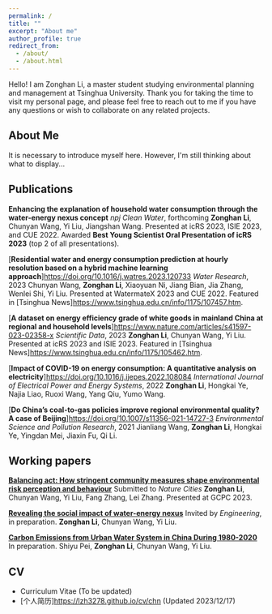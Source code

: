 ```yaml
---
permalink: /
title: ""
excerpt: "About me"
author_profile: true
redirect_from: 
  - /about/
  - /about.html
---
```


Hello! I am Zonghan Li, a master student studying environmental planning and management at Tsinghua University. Thank you for taking the time to visit my personal page, and please feel free to reach out to me if you have any questions or wish to collaborate on any related projects.

About Me
------
It is necessary to introduce myself here. However, I'm still thinking about what to display...

Publications
------
**Enhancing the explanation of household water consumption through the water-energy nexus concept**
*npj Clean Water*, forthcoming
**Zonghan Li**, Chunyan Wang, Yi Liu, Jiangshan Wang.
Presented at icRS 2023, ISIE 2023, and CUE 2022. Awarded **Best Young Scientist Oral Presentation of icRS 2023** (top 2 of all presentations). 

[**Residential water and energy consumption prediction at hourly resolution based on a hybrid machine learning approach**]<https://doi.org/10.1016/j.watres.2023.120733>
*Water Research*, 2023
Chunyan Wang, **Zonghan Li**, Xiaoyuan Ni, Jiang Bian, Jia Zhang, Wenlei Shi, Yi Liu.
Presented at WatermateX 2023 and CUE 2022. Featured in [Tsinghua News]<https://www.tsinghua.edu.cn/info/1175/107457.htm>.

[**A dataset on energy efficiency grade of white goods in mainland China at regional and household levels**]<https://www.nature.com/articles/s41597-023-02358-x>
*Scientific Data*, 2023
**Zonghan Li**, Chunyan Wang, Yi Liu.
Presented at icRS 2023 and ISIE 2023. Featured in [Tsinghua News]<https://www.tsinghua.edu.cn/info/1175/105462.htm>.

[**Impact of COVID-19 on energy consumption: A quantitative analysis on electricity**]<https://doi.org/10.1016/j.ijepes.2022.108084>
*International Journal of Electrical Power and Energy Systems*, 2022
**Zonghan Li**, Hongkai Ye, Najia Liao, Ruoxi Wang, Yang Qiu, Yumo Wang.

[**Do China’s coal-to-gas policies improve regional environmental quality? A case of Beijing**]<https://doi.org/10.1007/s11356-021-14727-3>
*Environmental Science and Pollution Research*, 2021
Jianliang Wang, **Zonghan Li**, Hongkai Ye, Yingdan Mei, Jiaxin Fu, Qi Li.

Working papers
------
<u>**Balancing act: How stringent community measures shape environmental risk perception and behaviour**</u>
Submitted to *Nature Cities*
**Zonghan Li**, Chunyan Wang, Yi Liu, Fang Zhang, Lei Zhang.
Presented at GCPC 2023.

<u>**Revealing the social impact of water-energy nexus**</u>
Invited by *Engineering*, in preparation.
**Zonghan Li**, Chunyan Wang, Yi Liu.

<u>**Carbon Emissions from Urban Water System in China During 1980-2020**</u>
In preparation.
Shiyu Pei, **Zonghan Li**, Chunyan Wang, Yi Liu.

CV
------
* Curriculum Vitae (To be updated)
* [个人简历]<https://lzh3278.github.io/cv/chn> (Updated 2023/12/17)
